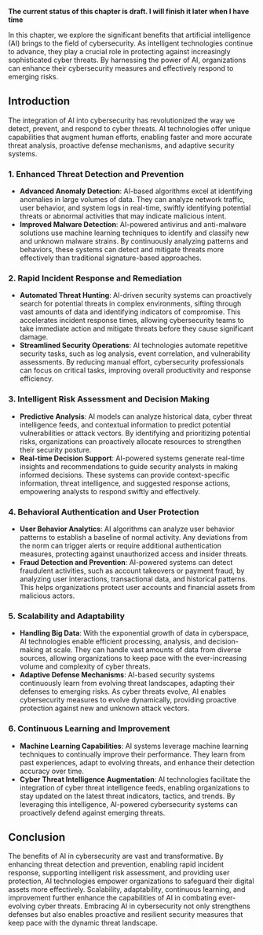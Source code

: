 **The current status of this chapter is draft. I will finish it later when I have time**

In this chapter, we explore the significant benefits that artificial intelligence (AI) brings to the field of cybersecurity. As intelligent technologies continue to advance, they play a crucial role in protecting against increasingly sophisticated cyber threats. By harnessing the power of AI, organizations can enhance their cybersecurity measures and effectively respond to emerging risks.

Introduction
------------

The integration of AI into cybersecurity has revolutionized the way we detect, prevent, and respond to cyber threats. AI technologies offer unique capabilities that augment human efforts, enabling faster and more accurate threat analysis, proactive defense mechanisms, and adaptive security systems.

### 1. Enhanced Threat Detection and Prevention

* **Advanced Anomaly Detection**: AI-based algorithms excel at identifying anomalies in large volumes of data. They can analyze network traffic, user behavior, and system logs in real-time, swiftly identifying potential threats or abnormal activities that may indicate malicious intent.
* **Improved Malware Detection**: AI-powered antivirus and anti-malware solutions use machine learning techniques to identify and classify new and unknown malware strains. By continuously analyzing patterns and behaviors, these systems can detect and mitigate threats more effectively than traditional signature-based approaches.

### 2. Rapid Incident Response and Remediation

* **Automated Threat Hunting**: AI-driven security systems can proactively search for potential threats in complex environments, sifting through vast amounts of data and identifying indicators of compromise. This accelerates incident response times, allowing cybersecurity teams to take immediate action and mitigate threats before they cause significant damage.
* **Streamlined Security Operations**: AI technologies automate repetitive security tasks, such as log analysis, event correlation, and vulnerability assessments. By reducing manual effort, cybersecurity professionals can focus on critical tasks, improving overall productivity and response efficiency.

### 3. Intelligent Risk Assessment and Decision Making

* **Predictive Analysis**: AI models can analyze historical data, cyber threat intelligence feeds, and contextual information to predict potential vulnerabilities or attack vectors. By identifying and prioritizing potential risks, organizations can proactively allocate resources to strengthen their security posture.
* **Real-time Decision Support**: AI-powered systems generate real-time insights and recommendations to guide security analysts in making informed decisions. These systems can provide context-specific information, threat intelligence, and suggested response actions, empowering analysts to respond swiftly and effectively.

### 4. Behavioral Authentication and User Protection

* **User Behavior Analytics**: AI algorithms can analyze user behavior patterns to establish a baseline of normal activity. Any deviations from the norm can trigger alerts or require additional authentication measures, protecting against unauthorized access and insider threats.
* **Fraud Detection and Prevention**: AI-powered systems can detect fraudulent activities, such as account takeovers or payment fraud, by analyzing user interactions, transactional data, and historical patterns. This helps organizations protect user accounts and financial assets from malicious actors.

### 5. Scalability and Adaptability

* **Handling Big Data**: With the exponential growth of data in cyberspace, AI technologies enable efficient processing, analysis, and decision-making at scale. They can handle vast amounts of data from diverse sources, allowing organizations to keep pace with the ever-increasing volume and complexity of cyber threats.
* **Adaptive Defense Mechanisms**: AI-based security systems continuously learn from evolving threat landscapes, adapting their defenses to emerging risks. As cyber threats evolve, AI enables cybersecurity measures to evolve dynamically, providing proactive protection against new and unknown attack vectors.

### 6. Continuous Learning and Improvement

* **Machine Learning Capabilities**: AI systems leverage machine learning techniques to continually improve their performance. They learn from past experiences, adapt to evolving threats, and enhance their detection accuracy over time.
* **Cyber Threat Intelligence Augmentation**: AI technologies facilitate the integration of cyber threat intelligence feeds, enabling organizations to stay updated on the latest threat indicators, tactics, and trends. By leveraging this intelligence, AI-powered cybersecurity systems can proactively defend against emerging threats.

Conclusion
----------

The benefits of AI in cybersecurity are vast and transformative. By enhancing threat detection and prevention, enabling rapid incident response, supporting intelligent risk assessment, and providing user protection, AI technologies empower organizations to safeguard their digital assets more effectively. Scalability, adaptability, continuous learning, and improvement further enhance the capabilities of AI in combating ever-evolving cyber threats. Embracing AI in cybersecurity not only strengthens defenses but also enables proactive and resilient security measures that keep pace with the dynamic threat landscape.
